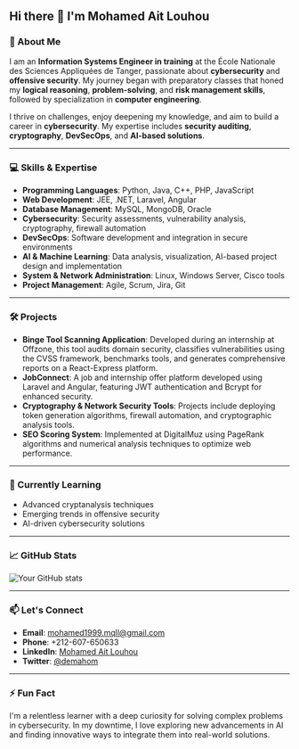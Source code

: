 ## Hi there 👋 I'm Mohamed Ait Louhou

### 🌟 About Me
I am an **Information Systems Engineer in training** at the École Nationale des Sciences Appliquées de Tanger, passionate about **cybersecurity** and **offensive security**. My journey began with preparatory classes that honed my **logical reasoning**, **problem-solving**, and **risk management skills**, followed by specialization in **computer engineering**.

I thrive on challenges, enjoy deepening my knowledge, and aim to build a career in **cybersecurity**. My expertise includes **security auditing**, **cryptography**, **DevSecOps**, and **AI-based solutions**.

---

### 💻 Skills & Expertise

- **Programming Languages**: Python, Java, C++, PHP, JavaScript
- **Web Development**: JEE, .NET, Laravel, Angular
- **Database Management**: MySQL, MongoDB, Oracle
- **Cybersecurity**: Security assessments, vulnerability analysis, cryptography, firewall automation
- **DevSecOps**: Software development and integration in secure environments
- **AI & Machine Learning**: Data analysis, visualization, AI-based project design and implementation
- **System & Network Administration**: Linux, Windows Server, Cisco tools
- **Project Management**: Agile, Scrum, Jira, Git

---

### 🛠 Projects
- **Binge Tool Scanning Application**: Developed during an internship at Offzone, this tool audits domain security, classifies vulnerabilities using the CVSS framework, benchmarks tools, and generates comprehensive reports on a React-Express platform.
- **JobConnect**: A job and internship offer platform developed using Laravel and Angular, featuring JWT authentication and Bcrypt for enhanced security.
- **Cryptography & Network Security Tools**: Projects include deploying token generation algorithms, firewall automation, and cryptographic analysis tools.
- **SEO Scoring System**: Implemented at DigitalMuz using PageRank algorithms and numerical analysis techniques to optimize web performance.

---

### 🌱 Currently Learning
- Advanced cryptanalysis techniques
- Emerging trends in offensive security
- AI-driven cybersecurity solutions

---

### 📈 GitHub Stats
![Your GitHub stats](https://github-readme-stats.vercel.app/api?username=demahomAit&show_icons=true&theme=dark)

---

### 📫 Let's Connect
- **Email**: mohamed1999.mqll@gmail.com
- **Phone**: +212-607-650633
- **LinkedIn**: [Mohamed Ait Louhou](https://www.linkedin.com/in/mohamed-ait-louhou)
- **Twitter**: [@demahom](https://twitter.com/demahom)

---

### ⚡ Fun Fact
I'm a relentless learner with a deep curiosity for solving complex problems in cybersecurity. In my downtime, I love exploring new advancements in AI and finding innovative ways to integrate them into real-world solutions.
